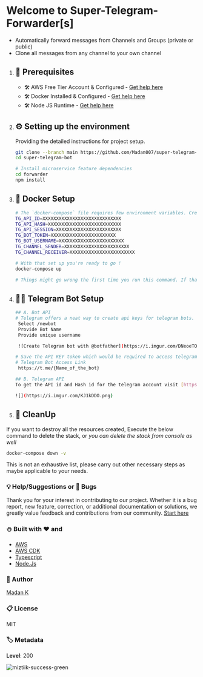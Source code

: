 # Welcome to Super-Telegram-Forwarder[s]

- Automatically forward messages from Channels and Groups (private or public)
- Clone all messages from any channel to your own channel

1. ## 🧰 Prerequisites

   - 🛠 AWS Free Tier Account & Configured - [Get help here](https://www.youtube.com/watch?v=FRQ9fE4fd5g)
   - 🛠 Docker Installed & Configured - [Get help here](https://www.youtube.com/watch?v=gcacQ29AjOo)
   - 🛠 Node JS Runtime - [Get help here](https://www.youtube.com/watch?v=TQks1p7xjdI)

1. ## ⚙️ Setting up the environment

   Providing the detailed instructions for project setup.

   ```bash
   git clone --branch main https://github.com/Madan007/super-telegram-forwarder.git
   cd super-telegram-bot

   # Install microservice feature dependencies
   cd forwarder
   npm install
   ```

1. ## 🚀 Docker Setup

   ```bash
   # The `docker-compose` file requires few environment variables. Create a `.env` file in the root directory. Docker compose will automatically pull the required environment variables from this file. Here's an example of my `.env` file
   TG_API_ID=XXXXXXXXXXXXXXXXXXXXXXXXXXXXX
   TG_API_HASH=XXXXXXXXXXXXXXXXXXXXXXXXXXX
   TG_API_SESSION=XXXXXXXXXXXXXXXXXXXXXXXX
   TG_BOT_TOKEN=XXXXXXXXXXXXXXXXXXXXXXXX
   TG_BOT_USERNAME=XXXXXXXXXXXXXXXXXXXXXXXX
   TG_CHANNEL_SENDER=XXXXXXXXXXXXXXXXXXXXXXXX
   TG_CHANNEL_RECEIVER=XXXXXXXXXXXXXXXXXXXXXXXX

   # With that set up you're ready to go !
   docker-compose up

   # Things might go wrong the first time you run this command. If that happens, stop the process and re-run the command
   ```

1. ## 👷🏾 Telegram Bot Setup

   ```bash
   ## A. Bot API
   # Telegram offers a neat way to create api keys for telegram bots. You need to message [@botfather](https://t.me/botfather) - a telegram bot to get create new bots! The bot will guide you through the process of creating and managing new bots and the api keys.
    Select /newbot
    Provide Bot Name
    Provide unique username

    ![Create Telegram bot with @botfather](https://i.imgur.com/DNeoeTO.png)

   # Save the API KEY token which would be required to access telegram APIs
   # Telegram Bot Access Link
    https://t.me/{Name_of_the_bot}

   ## B. Telegram API
   To get the API id and Hash id for the telegram account visit [https://my.telegram.org/auth?to=apps](https://my.telegram.org/auth?to=apps)

   ![](https://i.imgur.com/KJ1kDDO.png)


   ```

1. ## 🧹 CleanUp

If you want to destroy all the resources created, Execute the below command to delete the stack, or _you can delete the stack from console as well_

```bash
docker-compose down -v
```

This is not an exhaustive list, please carry out other necessary steps as maybe applicable to your needs.

### 💡 Help/Suggestions or 🐛 Bugs

Thank you for your interest in contributing to our project. Whether it is a bug report, new feature, correction, or additional documentation or solutions, we greatly value feedback and contributions from our community. [Start here][200]

### :snowman: Built with ❤️ and

- [AWS](https://aws.amazon.com/)
- [AWS CDK](https://docs.aws.amazon.com/cdk/v2/guide/home.html)
- [Typescript](https://www.typescriptlang.org/docs)
- [Node.Js](https://nodejs.org/en/docs/)

### :man: Author

[Madan K](https://www.linkedin.com/in/madan-k-97606010a/)

### :clipboard: License

MIT

### 🏷️ Metadata

**Level**: 200

![miztiik-success-green](https://img.shields.io/badge/miztiik-cdk-success-green)

[200]: https://github.com/Madan007/super-telegram-forwarder/issues
